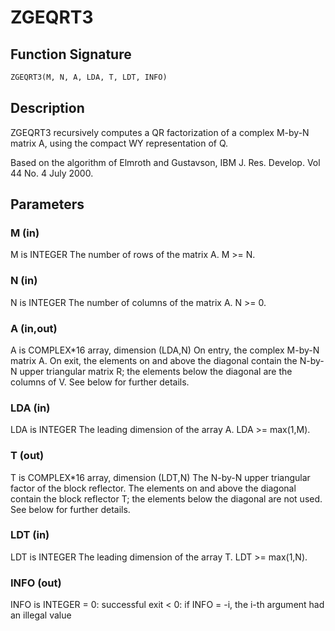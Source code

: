 # ZGEQRT3

## Function Signature

```fortran
ZGEQRT3(M, N, A, LDA, T, LDT, INFO)
```

## Description


 ZGEQRT3 recursively computes a QR factorization of a complex M-by-N
 matrix A, using the compact WY representation of Q.

 Based on the algorithm of Elmroth and Gustavson,
 IBM J. Res. Develop. Vol 44 No. 4 July 2000.

## Parameters

### M (in)

M is INTEGER The number of rows of the matrix A. M >= N.

### N (in)

N is INTEGER The number of columns of the matrix A. N >= 0.

### A (in,out)

A is COMPLEX*16 array, dimension (LDA,N) On entry, the complex M-by-N matrix A. On exit, the elements on and above the diagonal contain the N-by-N upper triangular matrix R; the elements below the diagonal are the columns of V. See below for further details.

### LDA (in)

LDA is INTEGER The leading dimension of the array A. LDA >= max(1,M).

### T (out)

T is COMPLEX*16 array, dimension (LDT,N) The N-by-N upper triangular factor of the block reflector. The elements on and above the diagonal contain the block reflector T; the elements below the diagonal are not used. See below for further details.

### LDT (in)

LDT is INTEGER The leading dimension of the array T. LDT >= max(1,N).

### INFO (out)

INFO is INTEGER = 0: successful exit < 0: if INFO = -i, the i-th argument had an illegal value

